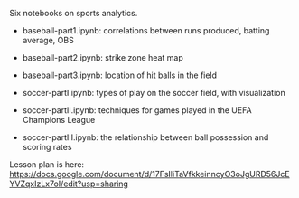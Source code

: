 Six notebooks on sports analytics.

- baseball-part1.ipynb: correlations between runs produced, batting average, OBS
- baseball-part2.ipynb: strike zone heat map
- baseball-part3.ipynb: location of hit balls in the field

- soccer-partI.ipynb: types of play on the soccer field, with visualization
- soccer-partII.ipynb: techniques for games played in the UEFA Champions League
- soccer-partIII.ipynb: the relationship between ball possession and scoring rates

Lesson plan is here:
https://docs.google.com/document/d/17FsIliTaVfkkeinncyO3oJgURD56JcEYVZqxIzLx7oI/edit?usp=sharing
